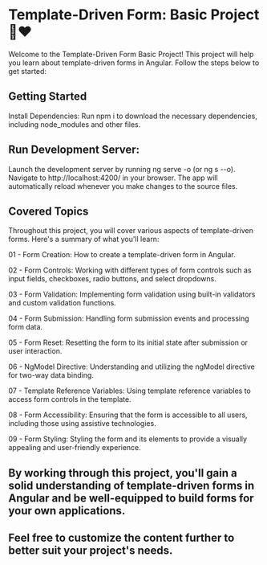 # Template-Driven Form: Basic Project 🚀❤️
Welcome to the Template-Driven Form Basic Project! This project will help you learn about template-driven forms in Angular. Follow the steps below to get started:

## Getting Started
Install Dependencies: Run npm i to download the necessary dependencies, including node_modules and other files.

## Run Development Server: 
Launch the development server by running ng serve -o (or ng s --o). Navigate to http://localhost:4200/ in your browser. The app will automatically reload whenever you make changes to the source files.

## Covered Topics
Throughout this project, you will cover various aspects of template-driven forms. Here's a summary of what you'll learn:

01 - Form Creation: How to create a template-driven form in Angular.

02 - Form Controls: Working with different types of form controls such as input fields, checkboxes, radio buttons, and select dropdowns.

03 - Form Validation: Implementing form validation using built-in validators and custom validation functions.

04 - Form Submission: Handling form submission events and processing form data.

05 - Form Reset: Resetting the form to its initial state after submission or user interaction.

06 - NgModel Directive: Understanding and utilizing the ngModel directive for two-way data binding.

07 - Template Reference Variables: Using template reference variables to access form controls in the template.

08 - Form Accessibility: Ensuring that the form is accessible to all users, including those using assistive technologies.

09 - Form Styling: Styling the form and its elements to provide a visually appealing and user-friendly experience.

## By working through this project, you'll gain a solid understanding of template-driven forms in Angular and be well-equipped to build forms for your own applications.

## Feel free to customize the content further to better suit your project's needs.

